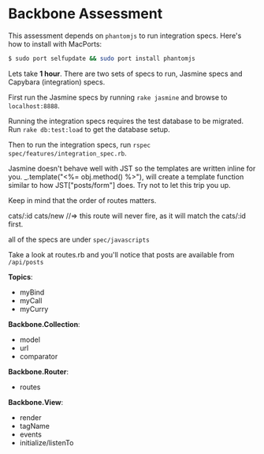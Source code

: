 # Backbone Assessment

This assessment depends on `phantomjs` to run integration specs. Here's
how to install with MacPorts:

```sh
$ sudo port selfupdate && sudo port install phantomjs
```

Lets take **1 hour**. There are two sets of specs to run, Jasmine specs
and Capybara (integration) specs.

First run the Jasmine specs by running `rake jasmine` and browse to
`localhost:8888`.

Running the integration specs requires the test database to be migrated.
Run `rake db:test:load` to get the database setup.

Then to run the integration specs, run `rspec spec/features/integration_spec.rb`.

Jasmine doesn't behave well with JST so the templates are written inline
for you.  _.template("<%= obj.method() %>"), will create a template
function similar to how JST["posts/form"] does. Try not to let this trip
you up.

Keep in mind that the order of routes matters.

cats/:id
cats/new //=> this route will never fire, as it will match the cats/:id first.

all of the specs are under `spec/javascripts`

Take a look at routes.rb and you'll notice that posts are available from
`/api/posts`

**Topics**:
+  myBind
+  myCall
+  myCurry

**Backbone.Collection**:
+  model
+  url
+  comparator

**Backbone.Router**:
+  routes

**Backbone.View**:
+  render
+  tagName
+  events
+  initialize/listenTo
